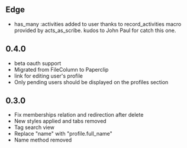 Edge
----
* has_many :activities added to user thanks to record\_activities macro provided by acts\_as\_scribe. kudos to John Paul for catch this one.

0.4.0
----
* beta oauth support
* Migrated from FileColumn to Paperclip
* link for editing user's profile
* Only pending users should be displayed on the profiles section


0.3.0
----
* Fix memberships relation and redirection after delete
* New styles applied and tabs removed
* Tag search view
* Replace "name" with "profile.full_name"
* Name method removed